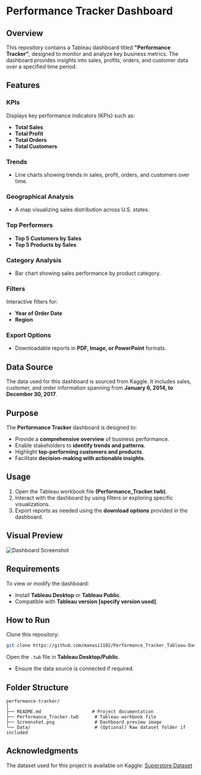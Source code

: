 # Performance Tracker Dashboard

## Overview
This repository contains a Tableau dashboard titled **"Performance Tracker"**, designed to monitor and analyze key business metrics. The dashboard provides insights into sales, profits, orders, and customer data over a specified time period.

## Features
### **KPIs**
Displays key performance indicators (KPIs) such as:
- **Total Sales**
- **Total Profit**
- **Total Orders**
- **Total Customers**

### **Trends**
- Line charts showing trends in sales, profit, orders, and customers over time.

### **Geographical Analysis**
- A map visualizing sales distribution across U.S. states.

### **Top Performers**
- **Top 5 Customers by Sales**
- **Top 5 Products by Sales**

### **Category Analysis**
- Bar chart showing sales performance by product category.

### **Filters**
Interactive filters for:
- **Year of Order Date**
- **Region**

### **Export Options**
- Downloadable reports in **PDF, Image, or PowerPoint** formats.

## Data Source
The data used for this dashboard is sourced from Kaggle. It includes sales, customer, and order information spanning from **January 6, 2014, to December 30, 2017**.

## Purpose
The **Performance Tracker** dashboard is designed to:
- Provide a **comprehensive overview** of business performance.
- Enable stakeholders to **identify trends and patterns**.
- Highlight **top-performing customers and products**.
- Facilitate **decision-making with actionable insights**.

## Usage
1. Open the Tableau workbook file **(Performance_Tracker.twb)**.
2. Interact with the dashboard by using filters or exploring specific visualizations.
3. Export reports as needed using the **download options** provided in the dashboard.

## Visual Preview
![Dashboard Screenshot](Screenshot.png)

## Requirements
To view or modify the dashboard:
- Install **Tableau Desktop** or **Tableau Public**.
- Compatible with **Tableau version [specify version used]**.

## How to Run
Clone this repository:
```bash
git clone https://github.com/manasi1102/Performance_Tracker_Tableau-Dashboard.git
```

Open the `.twb` file in **Tableau Desktop/Public**.
- Ensure the data source is connected if required.

## Folder Structure
```
performance-tracker/
│
├── README.md                   # Project documentation
├── Performance_Tracker.twb      # Tableau workbook file
├── Screenshot.png               # Dashboard preview image
└── Data/                        # (Optional) Raw dataset folder if included
```

## Acknowledgments
The dataset used for this project is available on Kaggle:
[Superstore Dataset](https://www.kaggle.com/datasets/vivek468/superstore-dataset-final/data)
